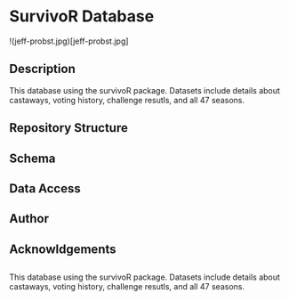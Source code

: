 # SurvivoR Database
!(jeff-probst.jpg)[jeff-probst.jpg]

## Description

This database using the survivoR package. Datasets include details about castaways, voting history, challenge resutls, and all 47 seasons. 

## Repository Structure

## Schema

## Data Access

## Author

## Acknowldgements

## 

This database using the survivoR package. Datasets include details about castaways, voting history, challenge resutls, and all 47 seasons. 

